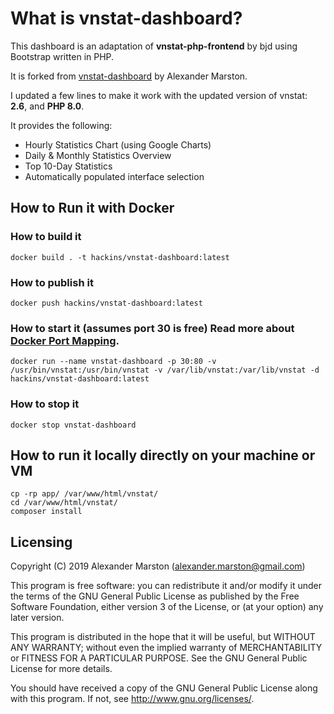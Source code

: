 # What is vnstat-dashboard?
This dashboard is an adaptation of **vnstat-php-frontend** by bjd using Bootstrap written in PHP.

It is forked from [vnstat-dashboard](https://github.com/alexandermarston/vnstat-dashboard) by Alexander Marston.

I updated a few lines to make it work with the updated version of vnstat: **2.6**, and **PHP 8.0**.

It provides the following:

* Hourly Statistics Chart (using Google Charts)
* Daily & Monthly Statistics Overview
* Top 10-Day Statistics
* Automatically populated interface selection

## How to Run it with Docker

### How to build it
``
docker build . -t hackins/vnstat-dashboard:latest
``

### How to publish it
``
docker push hackins/vnstat-dashboard:latest
``

### How to start it (assumes port 30 is free) Read more about [Docker Port Mapping](https://docs.docker.com/config/containers/container-networking/).

``
docker run --name vnstat-dashboard -p 30:80 -v /usr/bin/vnstat:/usr/bin/vnstat -v /var/lib/vnstat:/var/lib/vnstat -d hackins/vnstat-dashboard:latest
``

### How to stop it
``
docker stop vnstat-dashboard
``

## How to run it locally directly on your machine or VM

```
cp -rp app/ /var/www/html/vnstat/
cd /var/www/html/vnstat/
composer install
```

## Licensing
Copyright (C) 2019 Alexander Marston (alexander.marston@gmail.com)

This program is free software: you can redistribute it and/or modify
it under the terms of the GNU General Public License as published by
the Free Software Foundation, either version 3 of the License, or
(at your option) any later version.

This program is distributed in the hope that it will be useful,
but WITHOUT ANY WARRANTY; without even the implied warranty of
MERCHANTABILITY or FITNESS FOR A PARTICULAR PURPOSE.  See the
GNU General Public License for more details.

You should have received a copy of the GNU General Public License
along with this program.  If not, see <http://www.gnu.org/licenses/>.
